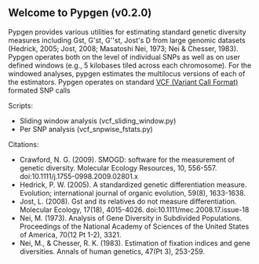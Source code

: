 Welcome to Pypgen (v0.2.0)
--------------------------

Pypgen provides various utilities for estimating standard genetic diversity measures including Gst, G'st, G''st, Jost's D from large genomic datasets (Hedrick, 2005; Jost, 2008; Masatoshi Nei, 1973; Nei & Chesser, 1983). Pypgen operates both on the level of individual SNPs as well as on user defined windows (e.g., 5 kilobases tiled across each chromosome). For the windowed analyses, pypgen estimates the multilocus versions of each of the estimators. Pypgen operates on standard [VCF (Variant Call Format)][1] formated SNP calls

Scripts:

- Sliding window analysis (vcf_sliding_window.py) 
- Per SNP analysis (vcf_snpwise_fstats.py)


Citations:

- Crawford, N. G. (2009). SMOGD: software for the measurement of genetic diversity. Molecular Ecology Resources, 10, 556-557. doi:10.1111/j.1755-0998.2009.02801.x
- Hedrick, P. W. (2005). A standardized genetic differentiation measure. Evolution; international journal of organic evolution, 59(8), 1633-1638.
- Jost, L. (2008). Gst and its relatives do not measure differentiation. Molecular Ecology, 17(18), 4015-4026. doi:10.1111/mec.2008.17.issue-18
- Nei, M. (1973). Analysis of Gene Diversity in Subdivided Populations. Proceedings of the National Academy of Sciences of the United States of America, 70(12 Pt 1-2), 3321.
- Nei, M., & Chesser, R. K. (1983). Estimation of fixation indices and gene diversities. Annals of human genetics, 47(Pt 3), 253-259.

[1]: http://www.1000genomes.org/wiki/Analysis/Variant%20Call%20Format/vcf-variant-call-format-version-41
